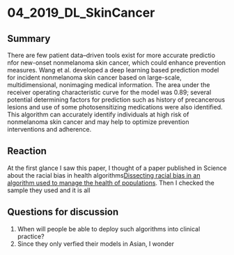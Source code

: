 # 04_2019_DL_SkinCancer


## Summary

There are few patient data–driven tools exist for more accurate predictio nfor new-onset nonmelanoma skin cancer, which could enhance prevention measures. Wang et al. developed a deep learning based prediction model for incident nonmelanoma skin cancer based on large-scale, multidimensional, nonimaging medical information. The area under the receiver operating characteristic curve for the model was 0.89; several potential determining factors for prediction such as history of precancerous lesions and use of some photosensitizing medications were also identified. This algorithm can accurately identify individuals at high risk of nonmelanoma skin cancer and may help to optimize prevention interventions and adherence.

## Reaction

At the first glance I saw this paper, I thought of a paper published in Science about the racial bias in health algorithms[Dissecting racial bias in an algorithm used to manage the health of populations](https://www.science.org/doi/abs/10.1126/science.aax2342). Then I checked the sample they used and it is all 

## Questions for discussion

1. When will people be able to deploy such algorithms into clinical practice? 
2. Since they only verfied their models in Asian, I wonder 
